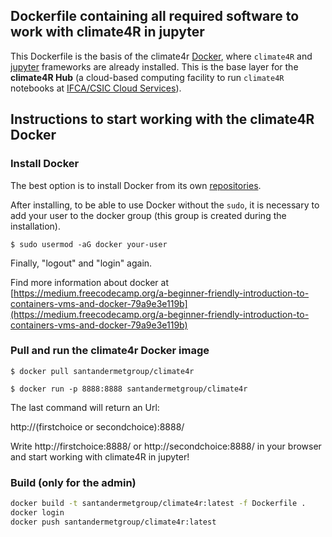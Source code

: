 
## Dockerfile containing all required software to work with climate4R in jupyter

This Dockerfile is the basis of the climate4r [Docker](https://www.docker.com/why-docker), where `climate4R` and [jupyter](https://jupyter.readthedocs.io/en/latest) frameworks are already installed. This is the base layer for the **climate4R Hub** (a cloud-based computing facility to run `climate4R` notebooks at [IFCA/CSIC Cloud Services](https://ifca.unican.es/en-us/research/advanced-computing-and-e-science)).

## Instructions to start working with the climate4R Docker

### Install Docker

The best option is to install Docker from its own [repositories](https://docs.docker.com/install/linux/docker-ce/ubuntu/#install-using-the-repository).

After installing, to be able to use Docker without the `sudo`, it is necessary to add your user to the docker group (this group is created during the installation).

```
$ sudo usermod -aG docker your-user
```

Finally, "logout" and "login" again.

Find more information about docker at [https://medium.freecodecamp.org/a-beginner-friendly-introduction-to-containers-vms-and-docker-79a9e3e119b](https://medium.freecodecamp.org/a-beginner-friendly-introduction-to-containers-vms-and-docker-79a9e3e119b)

### Pull and run the climate4r Docker image

```
$ docker pull santandermetgroup/climate4r 

$ docker run -p 8888:8888 santandermetgroup/climate4r 
```

The last command will return an Url:

http://(firstchoice or secondchoice):8888/

Write http://firstchoice:8888/ or http://secondchoice:8888/ in your browser and start working with climate4R in jupyter!

### Build (only for the admin)

```bash
docker build -t santandermetgroup/climate4r:latest -f Dockerfile .
docker login
docker push santandermetgroup/climate4r:latest
```
